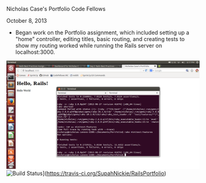 Nicholas Case's Portfolio
Code Fellows

October 8, 2013

- Began work on the Portfolio assignment, which included setting up a "home" controller, editing titles, basic routing, and creating tests to show my routing worked while running the Rails server on localhost:3000.

![Screencap](/public/images/screenshot.png "Screencap of Test Passing")
![Build Status](https://travis-ci.org/SupahNickie/RailsPortfolio)](https://travis-ci.org/SupahNickie/RailsPortfolio)
